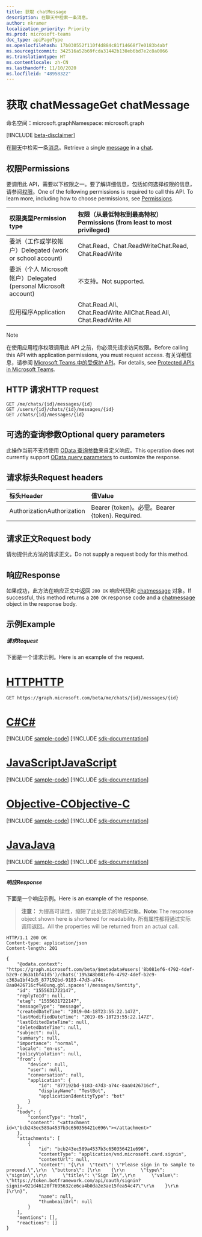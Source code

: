 ```yaml
---
title: 获取 chatMessage
description: 在聊天中检索一条消息。
author: nkramer
localization_priority: Priority
ms.prod: microsoft-teams
doc_type: apiPageType
ms.openlocfilehash: 17b030552f110f4d884c81f14668f7e0183b4abf
ms.sourcegitcommit: 342516a52b69fcda31442b130eb6bd7e2c8a0066
ms.translationtype: HT
ms.contentlocale: zh-CN
ms.lasthandoff: 11/10/2020
ms.locfileid: "48958322"
---
```

# <a name="get-chatmessage"></a><span data-ttu-id="110b5-103">获取 chatMessage</span><span class="sxs-lookup"><span data-stu-id="110b5-103">Get chatMessage</span></span>

<span data-ttu-id="110b5-104">命名空间：microsoft.graph</span><span class="sxs-lookup"><span data-stu-id="110b5-104">Namespace: microsoft.graph</span></span>

[!INCLUDE [beta-disclaimer](../../includes/beta-disclaimer.md)]

<span data-ttu-id="110b5-105">在[聊天](../resources/chat.md)中检索一条[消息](../resources/chatmessage.md)。</span><span class="sxs-lookup"><span data-stu-id="110b5-105">Retrieve a single [message](../resources/chatmessage.md) in a [chat](../resources/chat.md).</span></span>

## <a name="permissions"></a><span data-ttu-id="110b5-106">权限</span><span class="sxs-lookup"><span data-stu-id="110b5-106">Permissions</span></span>

<span data-ttu-id="110b5-p101">要调用此 API，需要以下权限之一。要了解详细信息，包括如何选择权限的信息，请参阅[权限](/graph/permissions-reference)。</span><span class="sxs-lookup"><span data-stu-id="110b5-p101">One of the following permissions is required to call this API. To learn more, including how to choose permissions, see [Permissions](/graph/permissions-reference).</span></span>

|<span data-ttu-id="110b5-109">权限类型</span><span class="sxs-lookup"><span data-stu-id="110b5-109">Permission type</span></span>      | <span data-ttu-id="110b5-110">权限（从最低特权到最高特权）</span><span class="sxs-lookup"><span data-stu-id="110b5-110">Permissions (from least to most privileged)</span></span>              |
|:--------------------|:---------------------------------------------------------|
|<span data-ttu-id="110b5-111">委派（工作或学校帐户）</span><span class="sxs-lookup"><span data-stu-id="110b5-111">Delegated (work or school account)</span></span> | <span data-ttu-id="110b5-112">Chat.Read、Chat.ReadWrite</span><span class="sxs-lookup"><span data-stu-id="110b5-112">Chat.Read, Chat.ReadWrite</span></span> |
|<span data-ttu-id="110b5-113">委派（个人 Microsoft 帐户）</span><span class="sxs-lookup"><span data-stu-id="110b5-113">Delegated (personal Microsoft account)</span></span> | <span data-ttu-id="110b5-114">不支持。</span><span class="sxs-lookup"><span data-stu-id="110b5-114">Not supported.</span></span>    |
|<span data-ttu-id="110b5-115">应用程序</span><span class="sxs-lookup"><span data-stu-id="110b5-115">Application</span></span> | <span data-ttu-id="110b5-116">Chat.Read.All、Chat.ReadWrite.All</span><span class="sxs-lookup"><span data-stu-id="110b5-116">Chat.Read.All, Chat.ReadWrite.All</span></span> |

> [!NOTE]
> <span data-ttu-id="110b5-117">在使用应用程序权限调用此 API 之前，你必须先请求访问权限。</span><span class="sxs-lookup"><span data-stu-id="110b5-117">Before calling this API with application permissions, you must request access.</span></span> <span data-ttu-id="110b5-118">有关详细信息，请参阅 [Microsoft Teams 中的受保护 API](/graph/teams-protected-apis)。</span><span class="sxs-lookup"><span data-stu-id="110b5-118">For details, see [Protected APIs in Microsoft Teams](/graph/teams-protected-apis).</span></span>

## <a name="http-request"></a><span data-ttu-id="110b5-119">HTTP 请求</span><span class="sxs-lookup"><span data-stu-id="110b5-119">HTTP request</span></span>

<!-- { "blockType": "ignored" } -->
```http
GET /me/chats/{id}/messages/{id}
GET /users/{id}/chats/{id}/messages/{id}
GET /chats/{id}/messages/{id}
```

## <a name="optional-query-parameters"></a><span data-ttu-id="110b5-120">可选的查询参数</span><span class="sxs-lookup"><span data-stu-id="110b5-120">Optional query parameters</span></span>

<span data-ttu-id="110b5-121">此操作当前不支持使用 [OData 查询参数](/graph/query-parameters)来自定义响应。</span><span class="sxs-lookup"><span data-stu-id="110b5-121">This operation does not currently support [OData query parameters](/graph/query-parameters) to customize the response.</span></span>

## <a name="request-headers"></a><span data-ttu-id="110b5-122">请求标头</span><span class="sxs-lookup"><span data-stu-id="110b5-122">Request headers</span></span>
| <span data-ttu-id="110b5-123">标头</span><span class="sxs-lookup"><span data-stu-id="110b5-123">Header</span></span>       | <span data-ttu-id="110b5-124">值</span><span class="sxs-lookup"><span data-stu-id="110b5-124">Value</span></span> |
|:---------------|:--------|
| <span data-ttu-id="110b5-125">Authorization</span><span class="sxs-lookup"><span data-stu-id="110b5-125">Authorization</span></span>  | <span data-ttu-id="110b5-p103">Bearer {token}。必需。</span><span class="sxs-lookup"><span data-stu-id="110b5-p103">Bearer {token}. Required.</span></span>  |

## <a name="request-body"></a><span data-ttu-id="110b5-128">请求正文</span><span class="sxs-lookup"><span data-stu-id="110b5-128">Request body</span></span>
<span data-ttu-id="110b5-129">请勿提供此方法的请求正文。</span><span class="sxs-lookup"><span data-stu-id="110b5-129">Do not supply a request body for this method.</span></span>

## <a name="response"></a><span data-ttu-id="110b5-130">响应</span><span class="sxs-lookup"><span data-stu-id="110b5-130">Response</span></span>

<span data-ttu-id="110b5-131">如果成功，此方法在响应正文中返回 `200 OK` 响应代码和 [chatmessage](../resources/chatmessage.md) 对象。</span><span class="sxs-lookup"><span data-stu-id="110b5-131">If successful, this method returns a `200 OK` response code and a [chatmessage](../resources/chatmessage.md) object in the response body.</span></span>

## <a name="example"></a><span data-ttu-id="110b5-132">示例</span><span class="sxs-lookup"><span data-stu-id="110b5-132">Example</span></span>
##### <a name="request"></a><span data-ttu-id="110b5-133">请求</span><span class="sxs-lookup"><span data-stu-id="110b5-133">Request</span></span>
<span data-ttu-id="110b5-134">下面是一个请求示例。</span><span class="sxs-lookup"><span data-stu-id="110b5-134">Here is an example of the request.</span></span>

# <a name="http"></a>[<span data-ttu-id="110b5-135">HTTP</span><span class="sxs-lookup"><span data-stu-id="110b5-135">HTTP</span></span>](#tab/http)
<!-- {
  "blockType": "request",
  "name": "get_chat_message"
}-->
```msgraph-interactive
GET https://graph.microsoft.com/beta/me/chats/{id}/messages/{id}
```
# <a name="c"></a>[<span data-ttu-id="110b5-136">C#</span><span class="sxs-lookup"><span data-stu-id="110b5-136">C#</span></span>](#tab/csharp)
[!INCLUDE [sample-code](../includes/snippets/csharp/get-chat-message-csharp-snippets.md)]
[!INCLUDE [sdk-documentation](../includes/snippets/snippets-sdk-documentation-link.md)]

# <a name="javascript"></a>[<span data-ttu-id="110b5-137">JavaScript</span><span class="sxs-lookup"><span data-stu-id="110b5-137">JavaScript</span></span>](#tab/javascript)
[!INCLUDE [sample-code](../includes/snippets/javascript/get-chat-message-javascript-snippets.md)]
[!INCLUDE [sdk-documentation](../includes/snippets/snippets-sdk-documentation-link.md)]

# <a name="objective-c"></a>[<span data-ttu-id="110b5-138">Objective-C</span><span class="sxs-lookup"><span data-stu-id="110b5-138">Objective-C</span></span>](#tab/objc)
[!INCLUDE [sample-code](../includes/snippets/objc/get-chat-message-objc-snippets.md)]
[!INCLUDE [sdk-documentation](../includes/snippets/snippets-sdk-documentation-link.md)]

# <a name="java"></a>[<span data-ttu-id="110b5-139">Java</span><span class="sxs-lookup"><span data-stu-id="110b5-139">Java</span></span>](#tab/java)
[!INCLUDE [sample-code](../includes/snippets/java/get-chat-message-java-snippets.md)]
[!INCLUDE [sdk-documentation](../includes/snippets/snippets-sdk-documentation-link.md)]

---


##### <a name="response"></a><span data-ttu-id="110b5-140">响应</span><span class="sxs-lookup"><span data-stu-id="110b5-140">Response</span></span>
<span data-ttu-id="110b5-141">下面是一个响应示例。</span><span class="sxs-lookup"><span data-stu-id="110b5-141">Here is an example of the response.</span></span> 

><span data-ttu-id="110b5-142">**注意：** 为提高可读性，缩短了此处显示的响应对象。</span><span class="sxs-lookup"><span data-stu-id="110b5-142">**Note:** The response object shown here is shortened for readability.</span></span> <span data-ttu-id="110b5-143">所有属性都将通过实际调用返回。</span><span class="sxs-lookup"><span data-stu-id="110b5-143">All the properties will be returned from an actual call.</span></span>
<!-- {
  "blockType": "response",
  "truncated": true,
  "@odata.type": "microsoft.graph.chatMessage"
} -->
```http
HTTP/1.1 200 OK
Content-type: application/json
Content-length: 201

{
    "@odata.context": "https://graph.microsoft.com/beta/$metadata#users('8b081ef6-4792-4def-b2c9-c363a1bf41d5')/chats('19%3A8b081ef6-4792-4def-b2c9-c363a1bf41d5_877192bd-9183-47d3-a74c-8aa0426716cf%40unq.gbl.spaces')/messages/$entity",
    "id": "1555631722147",
    "replyToId": null,
    "etag": "1555631722147",
    "messageType": "message",
    "createdDateTime": "2019-04-18T23:55:22.147Z",
    "lastModifiedDateTime": "2019-05-18T23:55:22.147Z",
    "lastEditedDateTime": null,
    "deletedDateTime": null,
    "subject": null,
    "summary": null,
    "importance": "normal",
    "locale": "en-us",
    "policyViolation": null,
    "from": {
        "device": null,
        "user": null,
        "conversation": null,
        "application": {
            "id": "877192bd-9183-47d3-a74c-8aa0426716cf",
            "displayName": "TestBot",
            "applicationIdentityType": "bot"
        }
    },
    "body": {
        "contentType": "html",
        "content": "<attachment id=\"bcb243ec589a4537b3c650356421e696\"></attachment>"
    },
    "attachments": [
        {
            "id": "bcb243ec589a4537b3c650356421e696",
            "contentType": "application/vnd.microsoft.card.signin",
            "contentUrl": null,
            "content": "{\r\n  \"text\": \"Please sign in to sample to proceed.\",\r\n  \"buttons\": [\r\n    {\r\n      \"type\": \"signin\",\r\n      \"title\": \"Sign In\",\r\n      \"value\": \"https://token.botframework.com/api/oauth/signin?signin=921d46120f7695632ce6ca4b0da2e3ae15fea54c47\"\r\n    }\r\n  ]\r\n}",
            "name": null,
            "thumbnailUrl": null
        }
    ],
    "mentions": [],
    "reactions": []
}
```

<!-- uuid: 8fcb5dbc-d5aa-4681-8e31-b001d5168d79
2015-10-25 14:57:30 UTC -->
<!--
{
  "type": "#page.annotation",
  "description": "Get chatMessage",
  "keywords": "",
  "section": "documentation",
  "tocPath": "",
  "suppressions": [
  ]
}
-->


